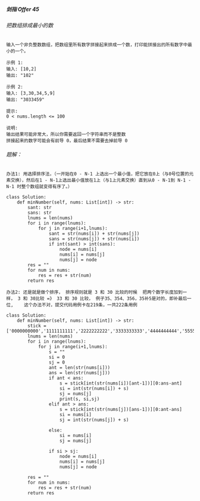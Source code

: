 ##### 剑指 Offer 45 
###### 把数组排成最小的数

`输入一个非负整数数组，把数组里所有数字拼接起来排成一个数，打印能拼接出的所有数字中最小的一个。`

```
示例 1:
输入: [10,2]
输出: "102"

示例 2:
输入: [3,30,34,5,9]
输出: "3033459"

提示:
0 < nums.length <= 100

说明:
输出结果可能非常大，所以你需要返回一个字符串而不是整数
拼接起来的数字可能会有前导 0，最后结果不需要去掉前导 0
```

###### 题解：
`办法1: 用选择排序法，（一开始在0 - N-1 上选出一个最小值，把它放在0上（与0号位置的元素交换），然后在1 - N-1上选出最小值放在1上（与1上元素交换）直到从0 - N-1到 N-1 - N-1 时整个数组就变得有序了。）`
```python3
class Solution:
    def minNumber(self, nums: List[int]) -> str:
        sant: str
        sans: str
        lnums = len(nums)
        for i in range(lnums):
            for j in range(i+1,lnums):
                sant = str(nums[i]) + str(nums[j])
                sans = str(nums[j]) + str(nums[i])
                if int(sant) > int(sans):
                    node = nums[i]
                    nums[i] = nums[j]
                    nums[j] = node
        res = ""
        for num in nums:
            res = res + str(num)
        return res
```

`办法2: 还是就是做个排序， 排序规则就是 3 和 30 比较的时候  把两个数字长度加到一样， 3 和 30比较 =》 33 和 30 比较， 例子35、354、356，35补5是对的，即补最后一位,    这个办法不对，提交代码用例卡在219条，一共222条用例`
```python3
class Solution:
    def minNumber(self, nums: List[int]) -> str:
        stick = ['0000000000','1111111111','2222222222','3333333333','4444444444','5555555555','6666666666','7777777777','8888888888','9999999999']
        lnums = len(nums)
        for i in range(lnums):
            for j in range(i+1,lnums):
                s = ""
                si = 0
                sj = 0
                ant = len(str(nums[i]))
                ans = len(str(nums[j]))
                if ant < ans:
                    s = stick[int(str(nums[i])[ant-1])][0:ans-ant]
                    si = int(str(nums[i]) + s)
                    sj = nums[j]
                    print(s, si,sj)
                elif ant > ans:
                    s = stick[int(str(nums[j])[ans-1])][0:ant-ans]
                    si = nums[i]
                    sj = int(str(nums[j]) + s)
                    
                else:
                    si = nums[i]
                    sj = nums[j]
                  
                if si > sj:
                    node = nums[i]
                    nums[i] = nums[j]
                    nums[j] = node
                
        res = ""
        for num in nums:
            res = res + str(num)
        return res

```